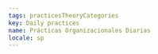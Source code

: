 ```yaml
---
tags: practicesTheoryCategories
key: Daily practices
name: Prácticas Organizacionales Diarias
locale: sp
---
```

